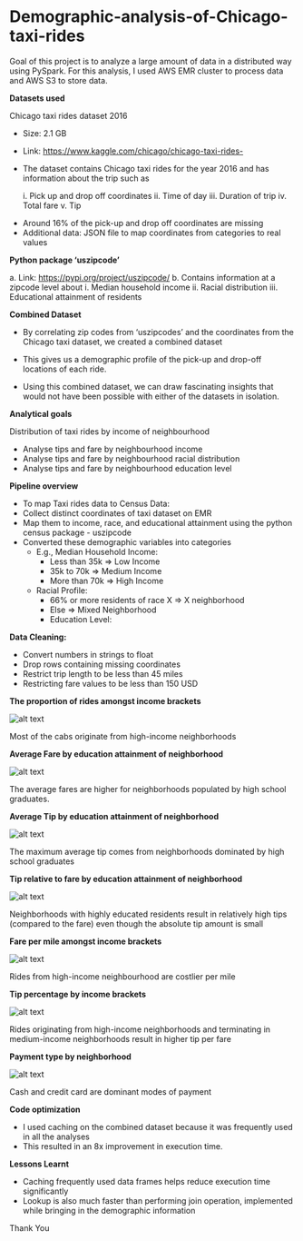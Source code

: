 # Demographic-analysis-of-Chicago-taxi-rides

Goal of this project is to analyze a large amount of data in a distributed way using PySpark. For this analysis, I used AWS EMR cluster to process data and AWS S3 to store data.

**Datasets used**

Chicago taxi rides dataset 2016

  * Size: 2.1 GB
  * Link: https://www.kaggle.com/chicago/chicago-taxi-rides-
  * The dataset contains Chicago taxi rides for the year 2016 and has information about the trip such as

    i. Pick up and drop off coordinates
    ii. Time of day
    iii. Duration of trip
    iv. Total fare
    v. Tip

  + Around 16% of the pick-up and drop off coordinates are missing
  + Additional data: JSON file to map coordinates from categories to real values

**Python package ‘uszipcode’**

  a. Link: https://pypi.org/project/uszipcode/
  b. Contains information at a zipcode level about
    i. Median household income
    ii. Racial distribution
    iii. Educational attainment of residents

**Combined Dataset**

* By correlating zip codes from ‘uszipcodes’ and the coordinates from the Chicago taxi dataset, we created a combined dataset

* This gives us a demographic profile of the pick-up and drop-off locations of each ride.

* Using this combined dataset, we can draw fascinating insights that would not have been possible with either of the datasets in isolation.

**Analytical goals**

Distribution of taxi rides by income of neighbourhood

  * Analyse tips and fare by neighbourhood income
  * Analyse tips and fare by neighbourhood racial distribution
  * Analyse tips and fare by neighbourhood education level

**Pipeline overview**

  * To map Taxi rides data to Census Data:
  * Collect distinct coordinates of taxi dataset on EMR
  * Map them to income, race, and educational attainment using the python census package - uszipcode
  * Converted these demographic variables into categories
    + E.g., Median Household Income:
      - Less than 35k ⇒ Low Income
      - 35k to 70k ⇒ Medium Income
      - More than 70k ⇒ High Income
    + Racial Profile:
      - 66% or more residents of race X ⇒ X neighborhood
      - Else ⇒ Mixed Neighborhood
      - Education Level:

**Data Cleaning:**
  * Convert numbers in strings to float
  * Drop rows containing missing coordinates
  * Restrict trip length to be less than 45 miles
  * Restricting fare values to be less than 150 USD

**The proportion of rides amongst income brackets**

![alt text](https://github.com/rachiteagles/Demographic-analysis-of-Chicago-taxi-rides/blob/main/newplot%20(5).png)

Most of the cabs originate from high-income neighborhoods

**Average Fare by education attainment of neighborhood**

![alt text](https://github.com/rachiteagles/Demographic-analysis-of-Chicago-taxi-rides/blob/main/newplot%20(3).png)

The average fares are higher for neighborhoods populated by high school graduates.

**Average Tip by education attainment of neighborhood**

![alt text](https://github.com/rachiteagles/Demographic-analysis-of-Chicago-taxi-rides/blob/main/newplot%20(1).png)

The maximum average tip comes from neighborhoods dominated by high school
graduates

**Tip relative to fare by education attainment of neighborhood**

![alt text](https://github.com/rachiteagles/Demographic-analysis-of-Chicago-taxi-rides/blob/main/newplot%20(4).png)

Neighborhoods with highly educated residents result in relatively high tips (compared to
the fare) even though the absolute tip amount is small

**Fare per mile amongst income brackets**

![alt text](https://github.com/rachiteagles/Demographic-analysis-of-Chicago-taxi-rides/blob/main/newplot%20(6).png)

Rides from high-income neighbourhood are costlier per mile

**Tip percentage by income brackets**

![alt text](https://github.com/rachiteagles/Demographic-analysis-of-Chicago-taxi-rides/blob/main/newplot%20(7).png)

Rides originating from high-income neighborhoods and terminating in medium-income
neighborhoods result in higher tip per fare

**Payment type by neighborhood**

![alt text](https://github.com/rachiteagles/Demographic-analysis-of-Chicago-taxi-rides/blob/main/newplot%20(8).png)

Cash and credit card are dominant modes of payment

**Code optimization**

  * I used caching on the combined dataset because it was frequently used in
all the analyses
  * This resulted in an 8x improvement in execution time.

**Lessons Learnt**

  * Caching frequently used data frames helps reduce execution time significantly
  * Lookup is also much faster than performing join operation, implemented while
bringing in the demographic information

Thank You